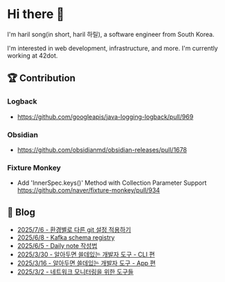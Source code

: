 

# Hi there 👋

I'm haril song(in short, haril 하릴), a software engineer from South Korea.

I'm interested in web development, infrastructure, and more.
I'm currently working at 42dot.

## 🏆 Contribution

### Logback

- https://github.com/googleapis/java-logging-logback/pull/969

### Obsidian

- https://github.com/obsidianmd/obsidian-releases/pull/1678

### Fixture Monkey

- Add 'InnerSpec.keys()' Method with Collection Parameter Support https://github.com/naver/fixture-monkey/pull/934

## 📄 Blog <br>
- [2025/7/6 - 환경별로 다른 git 설정 적용하기](https://haril.dev/blog/2025/07/06/seperating-git-configs-by-environment) <br>
- [2025/6/8 - Kafka schema registry](https://haril.dev/blog/2025/06/08/Kafka-schema-registry) <br>
- [2025/6/5 - Daily note 작성법](https://haril.dev/blog/2025/06/05/how-to-writing-daily-note) <br>
- [2025/3/30 - 알아두면 쓸데있는 개발자 도구 - CLI 편](https://haril.dev/blog/2025/03/30/Best-Tools-of-2025-CLI) <br>
- [2025/3/16 - 알아두면 쓸데있는 개발자 도구 - App 편](https://haril.dev/blog/2025/03/16/Best-Tools-of-2025-Apps) <br>
- [2025/3/2 - 네트워크 모니터링을 위한 도구들](https://haril.dev/blog/2025/03/02/network-monitoring-tools) <br>
